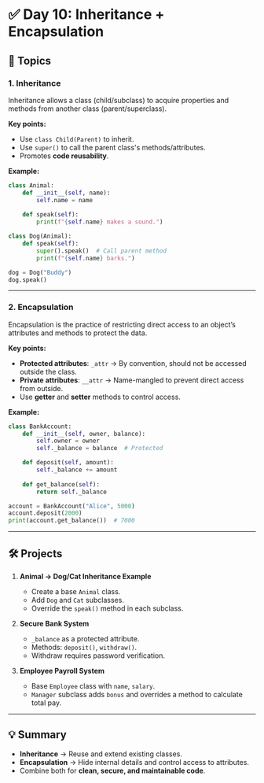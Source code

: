 # ✅ Day 10: Inheritance + Encapsulation

## 📘 Topics


### 1. Inheritance
Inheritance allows a class (child/subclass) to acquire properties and methods from another class (parent/superclass).

**Key points:**
- Use `class Child(Parent)` to inherit.
- Use `super()` to call the parent class's methods/attributes.
- Promotes **code reusability**.

**Example:**
```python
class Animal:
    def __init__(self, name):
        self.name = name
    
    def speak(self):
        print(f"{self.name} makes a sound.")

class Dog(Animal):
    def speak(self):
        super().speak()  # Call parent method
        print(f"{self.name} barks.")

dog = Dog("Buddy")
dog.speak()
````

---

### 2. Encapsulation

Encapsulation is the practice of restricting direct access to an object’s attributes and methods to protect the data.

**Key points:**

* **Protected attributes**: `_attr` → By convention, should not be accessed outside the class.
* **Private attributes**: `__attr` → Name-mangled to prevent direct access from outside.
* Use **getter** and **setter** methods to control access.

**Example:**

```python
class BankAccount:
    def __init__(self, owner, balance):
        self.owner = owner
        self._balance = balance  # Protected

    def deposit(self, amount):
        self._balance += amount
    
    def get_balance(self):
        return self._balance

account = BankAccount("Alice", 5000)
account.deposit(2000)
print(account.get_balance())  # 7000
```

---

## 🛠️ Projects

1. **Animal → Dog/Cat Inheritance Example**

   * Create a base `Animal` class.
   * Add `Dog` and `Cat` subclasses.
   * Override the `speak()` method in each subclass.

2. **Secure Bank System**

   * `_balance` as a protected attribute.
   * Methods: `deposit()`, `withdraw()`.
   * Withdraw requires password verification.

3. **Employee Payroll System**

   * Base `Employee` class with `name`, `salary`.
   * `Manager` subclass adds `bonus` and overrides a method to calculate total pay.

---

## 💡 Summary

* **Inheritance** → Reuse and extend existing classes.
* **Encapsulation** → Hide internal details and control access to attributes.
* Combine both for **clean, secure, and maintainable code**.

